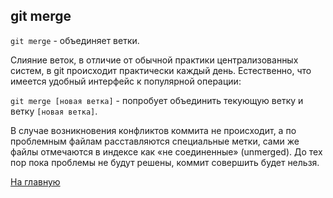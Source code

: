## git merge

``git merge`` - объединяет ветки.

Слияние веток, в отличие от обычной практики централизованных систем, в git
происходит практически каждый день. Естественно, что имеется удобный интерфейс к
популярной операции:

``git merge [новая ветка]`` - попробует объединить текующую ветку и ветку ``[новая ветка]``.

В случае возникновения конфликтов коммита не происходит, а по проблемным файлам
расставляются специальные метки, сами же файлы отмечаются в индексе как
«не соединенные» (unmerged). До тех пор пока проблемы не будут решены, коммит совершить
будет нельзя.

[На главную](./../readme.md)